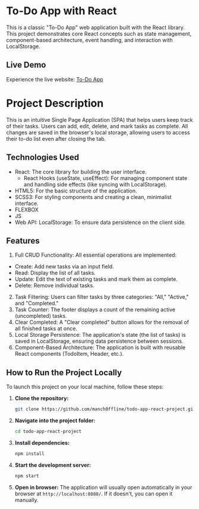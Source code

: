 # To-Do App with React

This is a classic "To-Do App" web application built with the React library. This project demonstrates core React concepts such as state management, component-based architecture, event handling, and interaction with LocalStorage.

## Live Demo

Experience the live website: [To-Do App](https://manch0ffline.github.io/todo-app-react-project/)

# Project Description

This is an intuitive Single Page Application (SPA) that helps users keep track of their tasks. Users can add, edit, delete, and mark tasks as complete. All changes are saved in the browser's local storage, allowing users to access their to-do list even after closing the tab.


## Technologies Used

- React: The core library for building the user interface.
  - React Hooks (useState, useEffect): For managing component state and handling side effects (like syncing with LocalStorage).
- HTML5: For the basic structure of the application.
- SCSS3: For styling components and creating a clean, minimalist interface.
- FLEXBOX
- JS
- Web API: LocalStorage: To ensure data persistence on the client side.

## Features

1. Full CRUD Functionality: All essential operations are implemented:
  - Create: Add new tasks via an input field.
  - Read: Display the list of all tasks.
  - Update: Edit the text of existing tasks and mark them as complete.
  - Delete: Remove individual tasks.
2. Task Filtering: Users can filter tasks by three categories: "All," "Active," and "Completed."
3. Task Counter: The footer displays a count of the remaining active (uncompleted) tasks.
4. Clear Completed: A "Clear completed" button allows for the removal of all finished tasks at once.
5. Local Storage Persistence: The application's state (the list of tasks) is saved in LocalStorage, ensuring data persistence between sessions.
5. Component-Based Architecture: The application is built with reusable React components (TodoItem, Header, etc.).

## How to Run the Project Locally

To launch this project on your local machine, follow these steps:

1.  **Clone the repository:**
    ```bash
    git clone https://github.com/manch0ffline/todo-app-react-project.git
    ```
2.  **Navigate into the project folder:**
    ```bash
    cd todo-app-react-project
    ```
3.  **Install dependencies:**
    ```bash
    npm install
    ```
4.  **Start the development server:**
    ```bash
    npm start
    ```
5.  **Open in browser:**
    The application will usually open automatically in your browser at `http://localhost:8080/`. If it doesn't, you can open it manually.

